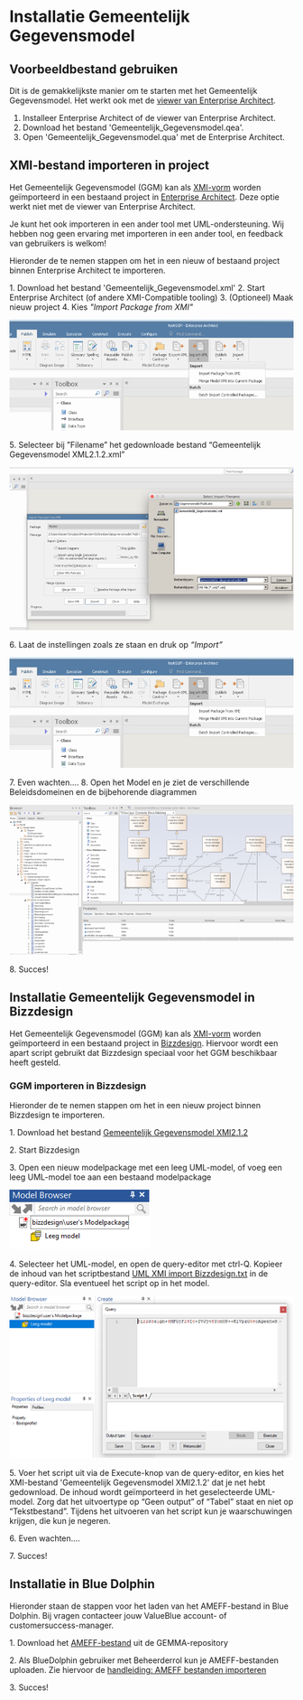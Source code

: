 # Installatie Gemeentelijk Gegevensmodel

## Voorbeeldbestand gebruiken

Dit is de gemakkelijkste manier om te starten met het Gemeentelijk Gegevensmodel. Het werkt ook met de [viewer van Enterprise Architect](https://www.sparxsystems.eu/enterprise-architect/ea-lite-edition/).

1. Installeer Enterprise Architect of de viewer van Enterprise Architect. 
2. Download het bestand 'Gemeentelijk_Gegevensmodel.qea'.
3. Open 'Gemeentelijk_Gegevensmodel.qua' met de Enterprise Architect.

## XMI-bestand importeren in project

Het Gemeentelijk Gegevensmodel (GGM) kan als [XMI-vorm](https://www.omg.org/spec/XMI/About-XMI/) worden geïmporteerd in een bestaand project in [Enterprise Architect](https://sparxsystems.com). Deze optie werkt niet met de viewer van Enterprise Architect. 

Je kunt het ook importeren in een ander tool met UML-ondersteuning. Wij hebben nog geen ervaring met importeren in een ander tool, en feedback van gebruikers is welkom!

Hieronder de te nemen stappen om het in een nieuw of bestaand project binnen Enterprise Architect te importeren.

1\. Download het bestand 'Gemeentelijk_Gegevensmodel.xml'
2\. Start Enterprise Architect (of andere XMI-Compatible tooling)
3\. (Optioneel) Maak nieuw project
4\. Kies _"Import Package from XMI"_

![Import XMI][importXMI]

5\. Selecteer bij ”Filename” het gedownloade bestand “Gemeentelijk Gegevensmodel XML2.1.2.xml”

![Select Filename][selectFilename]

6\. Laat de instellingen zoals ze staan en druk op _“Import”_

![Import Package][importPackage]

7\. Even wachten….
8\. Open het Model en je ziet de verschillende Beleidsdomeinen en de bijbehorende diagrammen

![Open Diagram][openDiagram]

8\. Succes!

## Installatie Gemeentelijk Gegevensmodel in Bizzdesign

Het Gemeentelijk Gegevensmodel (GGM) kan als [XMI-vorm](https://www.omg.org/spec/XMI/About-XMI/) worden geïmporteerd in een bestaand project in [Bizzdesign](https://bizzdesign.com). Hiervoor wordt een apart script gebruikt dat Bizzdesign speciaal voor het GGM beschikbaar heeft gesteld.

### GGM importeren in Bizzdesign

Hieronder de te nemen stappen om het in een nieuw 
project binnen Bizzdesign te importeren.

1\. Download het bestand [Gemeentelijk Gegevensmodel XMI2.1.2](https://github.com/Gemeente-Delft/Gemeentelijk-Gegevensmodel/v2.1.0/blob/master/v2.1.0/Gemeentelijk%20Gegevensmodel%20XMI2.1.2.xml)

2\. Start Bizzdesign

3\. Open een nieuw modelpackage met een leeg UML-model, of voeg een leeg UML-model toe aan een bestaand modelpackage

![Open een nieuw modelpackage][Bizzdesign_stap1]

4\. Selecteer het UML-model, en open de query-editor met ctrl-Q. Kopieer de inhoud van het scriptbestand [UML XMI import Bizzdesign.txt](https://github.com/Gemeente-Delft/Gemeentelijk-Gegevensmodel/blob/master/UML%20XMI%20import%20Bizzdesign.txt) in de query-editor. Sla eventueel het script op in het model.

![Selecteer het UML-model][Bizzdesign_stap2]

5\. Voer het script uit via de Execute-knop van de query-editor, en kies het XMI-bestand 'Gemeentelijk Gegevensmodel XMI2.1.2' dat je net hebt gedownload. De inhoud wordt geïmporteerd in het geselecteerde UML-model. Zorg dat het uitvoertype op “Geen output” of “Tabel” staat en niet op “Tekstbestand”. Tijdens het uitvoeren van het script kun je waarschuwingen krijgen, die kun je negeren.  

6\. Even wachten….

7\. Succes!

## Installatie in Blue Dolphin

Hieronder staan de stappen voor het laden van het AMEFF-bestand in Blue Dolphin. Bij vragen contacteer jouw ValueBlue account- of customersuccess-manager.

1\. Download het [AMEFF-bestand](https://github.com/VNG-Realisatie/GEMMA-GGM-Archi-repository/blob/develop/exports/GEMMA-GGM%20AMEFF.xml) uit de GEMMA-repository 

2\. Als BlueDolphin gebruiker met Beheerderrol kun je AMEFF-bestanden uploaden. Zie hiervoor de [handleiding: AMEFF bestanden importeren](https://support.valueblue.nl/hc/nl/articles/360013407860-AMEFF-bestanden-importeren-naar-BlueDolphin)

3\. Succes!


[Bizzdesign_stap1]: image/Bizzdesign_stap1.png "Open een nieuw modelpackage"
[Bizzdesign_stap2]: image/Bizzdesign_stap2.png "Selecteer het UML-model"

[importXMI]: image/ImportPackage.png "Import XMI via tabblad Publish"
[selectFilename]: image/SelectFilename.png "Select Filename"
[importPackage]: image/ImportPackage.png "Import Package"
[openDiagram]: image/OpenDiagram.png "Open Diagram"
